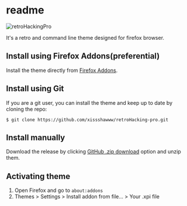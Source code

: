 # readme

![retroHackingPro](https://addons.cdn.mozilla.net/user-media/version-previews/full/2882/2882950.png?modified=1606716106)

It's a retro and command line theme designed for firefox browser.

## Install using Firefox Addons(preferential)

Install the theme directly from [Firefox Addons](https://addons.mozilla.org/en-US/firefox/addon/retrohacking-pro/).

## Install using Git

If you are a git user, you can install the theme and keep up to date by cloning the repo:

```
$ git clone https://github.com/xissshawww/retroHacking-pro.git
```

## Install manually

Download the release by clicking [GitHub .zip download](https://github.com/dracula/firefox/archive/master.zip) option and unzip them.

## Activating theme

1. Open Firefox and go to `about:addons`
2. Themes > Settings > Install addon from file... > Your .xpi file